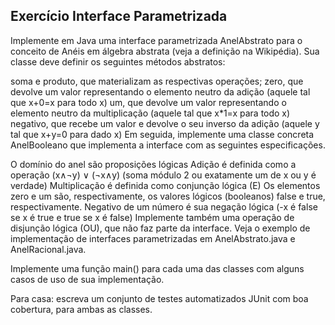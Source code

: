## Exercício Interface Parametrizada

Implemente em Java uma interface parametrizada AnelAbstrato para o conceito de Anéis em álgebra abstrata (veja a definição na Wikipédia). Sua classe deve definir os seguintes métodos abstratos:

soma e produto, que materializam as respectivas operações;
zero, que devolve um valor representando o elemento neutro da adição (aquele tal que x+0=x para todo x)
um, que devolve um valor representando o elemento neutro da multiplicação  (aquele tal que x*1=x para todo x)
negativo, que recebe um valor e devolve o seu inverso da adição (aquele y tal que x+y=0 para dado x)
Em seguida, implemente uma classe concreta AnelBooleano que implementa a interface com as seguintes especificações.

O domínio do anel são proposições lógicas
Adição é definida como a operação (x∧¬y) ∨ (¬x∧y) (soma módulo 2 ou exatamente um de x ou y é verdade)
Multiplicação é definida como conjunção lógica (E)
Os elementos zero e um são, respectivamente, os valores lógicos (booleanos) false e true, respectivamente.
Negativo de um número é sua negação lógica (-x é false se x é true e true se x é false)
Implemente também uma operação de disjunção lógica (OU), que não faz parte da interface.
Veja o exemplo de implementação de interfaces parametrizadas em AnelAbstrato.java e AnelRacional.java.

Implemente uma função main() para cada uma das classes com alguns casos de uso de sua implementação.

Para casa: escreva um conjunto de testes automatizados JUnit com boa cobertura, para ambas as classes.
